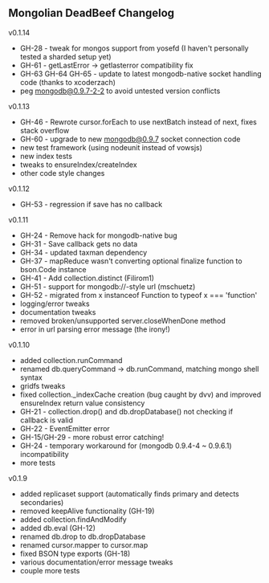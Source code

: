 Mongolian DeadBeef Changelog
----------------------------

v0.1.14

+ GH-28 - tweak for mongos support from yosefd (I haven't personally tested a sharded setup yet)
+ GH-61 - getLastError -> getlasterror compatibility fix
+ GH-63 GH-64 GH-65 - update to latest mongodb-native socket handling code (thanks to xcoderzach)
+ peg mongodb@0.9.7-2-2 to avoid untested version conflicts

v0.1.13

+ GH-46 - Rewrote cursor.forEach to use nextBatch instead of next, fixes stack overflow
+ GH-60 - upgrade to new mongodb@0.9.7 socket connection code
+ new test framework (using nodeunit instead of vowsjs)
 + new index tests
+ tweaks to ensureIndex/createIndex
+ other code style changes

v0.1.12

+ GH-53 - regression if save has no callback

v0.1.11

+ GH-24 - Remove hack for mongodb-native bug
+ GH-31 - Save callback gets no data
+ GH-34 - updated taxman dependency
+ GH-37 - mapReduce wasn't converting optional finalize function to bson.Code instance
+ GH-41 - Add collection.distinct (Filirom1)
+ GH-51 - support for mongodb://-style url (mschuetz)
+ GH-52 - migrated from x instanceof Function to typeof x === 'function'
+ logging/error tweaks
+ documentation tweaks
+ removed broken/unsupported server.closeWhenDone method
+ error in url parsing error message (the irony!)

v0.1.10

+ added collection.runCommand
+ renamed db.queryCommand -> db.runCommand, matching mongo shell syntax
+ gridfs tweaks
+ fixed collection._indexCache creation (bug caught by dvv) and improved ensureIndex return value consistency
+ GH-21 - collection.drop() and db.dropDatabase() not checking if callback is valid
+ GH-22 - EventEmitter error
+ GH-15/GH-29 - more robust error catching!
+ GH-24 - temporary workaround for (mongodb 0.9.4-4 ~ 0.9.6.1) incompatibility
+ more tests

v0.1.9

+ added replicaset support (automatically finds primary and detects secondaries)
 + removed keepAlive functionality (GH-19)
+ added collection.findAndModify
+ added db.eval (GH-12)
+ renamed db.drop to db.dropDatabase
+ renamed cursor.mapper to cursor.map
+ fixed BSON type exports (GH-18)
+ various documentation/error message tweaks
+ couple more tests